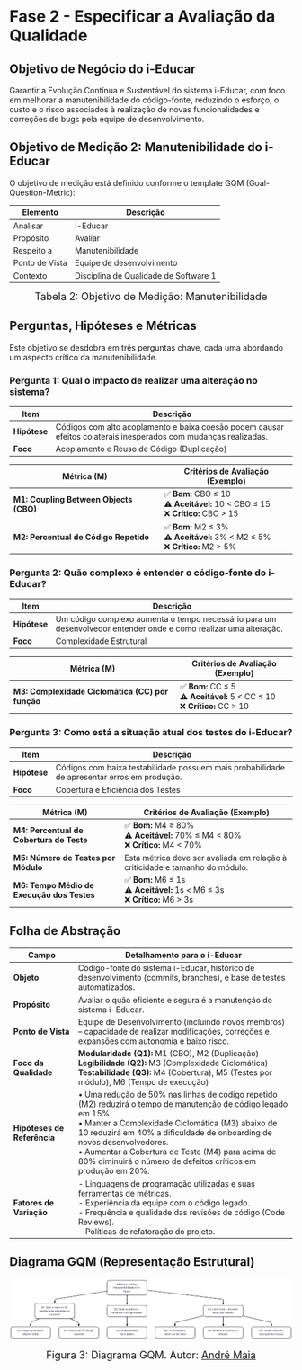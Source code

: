 # Fase 2 - Especificar a Avaliação da Qualidade

## Objetivo de Negócio do i-Educar

Garantir a Evolução Contínua e Sustentável do sistema i-Educar, com foco em melhorar a manutenibilidade do código-fonte, reduzindo o esforço, o custo e o risco associados à realização de novas funcionalidades e correções de bugs pela equipe de desenvolvimento.

## Objetivo de Medição 2: Manutenibilidade do i-Educar

O objetivo de medição está definido conforme o template GQM (Goal-Question-Metric):

| Elemento | Descrição |
|----------|-----------|
| Analisar | i-Educar |
| Propósito | Avaliar |
| Respeito a | Manutenibilidade |
| Ponto de Vista | Equipe de desenvolvimento |
| Contexto | Disciplina de Qualidade de Software 1 |

<div align="center">
  <font size="4"><figcaption>Tabela 2: Objetivo de Medição: Manutenibilidade</figcaption></font>
</div>

## Perguntas, Hipóteses e Métricas

Este objetivo se desdobra em três perguntas chave, cada uma abordando um aspecto crítico da manutenibilidade.

### Pergunta 1: Qual o impacto de realizar uma alteração no sistema?

| Item | Descrição |
|------|-----------|
| **Hipótese** | Códigos com alto acoplamento e baixa coesão podem causar efeitos colaterais inesperados com mudanças realizadas. |
| **Foco** | Acoplamento e Reuso de Código (Duplicação) |

| Métrica (M) | Critérios de Avaliação (Exemplo) |
|-------------|----------------------------------|
| **M1: Coupling Between Objects (CBO)** | ✅ **Bom:** CBO ≤ 10<br>⚠️ **Aceitável:** 10 < CBO ≤ 15<br>❌ **Crítico:** CBO > 15 |
| **M2: Percentual de Código Repetido** | ✅ **Bom:** M2 ≤ 3%<br>⚠️ **Aceitável:** 3% < M2 ≤ 5%<br>❌ **Crítico:** M2 > 5% |

### Pergunta 2: Quão complexo é entender o código-fonte do i-Educar?

| Item | Descrição |
|------|-----------|
| **Hipótese** | Um código complexo aumenta o tempo necessário para um desenvolvedor entender onde e como realizar uma alteração. |
| **Foco** | Complexidade Estrutural |

| Métrica (M) | Critérios de Avaliação (Exemplo) |
|-------------|----------------------------------|
| **M3: Complexidade Ciclomática (CC) por função** | ✅ **Bom:** CC ≤ 5<br>⚠️ **Aceitável:** 5 < CC ≤ 10<br>❌ **Crítico:** CC > 10 |

### Pergunta 3: Como está a situação atual dos testes do i-Educar?

| Item | Descrição |
|------|-----------|
| **Hipótese** | Códigos com baixa testabilidade possuem mais probabilidade de apresentar erros em produção. |
| **Foco** | Cobertura e Eficiência dos Testes |

| Métrica (M) | Critérios de Avaliação (Exemplo) |
|-------------|----------------------------------|
| **M4: Percentual de Cobertura de Teste** | ✅ **Bom:** M4 ≥ 80%<br>⚠️ **Aceitável:** 70% ≤ M4 < 80%<br>❌ **Crítico:** M4 < 70% |
| **M5: Número de Testes por Módulo** | Esta métrica deve ser avaliada em relação à criticidade e tamanho do módulo. |
| **M6: Tempo Médio de Execução dos Testes** | ✅ **Bom:** M6 ≤ 1s<br>⚠️ **Aceitável:** 1s < M6 ≤ 3s<br>❌ **Crítico:** M6 > 3s |

## Folha de Abstração

| Campo | Detalhamento para o i-Educar |
|-------|------------------------------|
| **Objeto** | Código-fonte do sistema i-Educar, histórico de desenvolvimento (commits, branches), e base de testes automatizados. |
| **Propósito** | Avaliar o quão eficiente e segura é a manutenção do sistema i-Educar. |
| **Ponto de Vista** | Equipe de Desenvolvimento (incluindo novos membros) – capacidade de realizar modificações, correções e expansões com autonomia e baixo risco. |
| **Foco da Qualidade** | **Modularidade (Q1):** M1 (CBO), M2 (Duplicação)<br>**Legibilidade (Q2):** M3 (Complexidade Ciclomática)<br>**Testabilidade (Q3):** M4 (Cobertura), M5 (Testes por módulo), M6 (Tempo de execução) |
| **Hipóteses de Referência** | • Uma redução de 50% nas linhas de código repetido (M2) reduzirá o tempo de manutenção de código legado em 15%.<br>• Manter a Complexidade Ciclomática (M3) abaixo de 10 reduzirá em 40% a dificuldade de onboarding de novos desenvolvedores.<br>• Aumentar a Cobertura de Teste (M4) para acima de 80% diminuirá o número de defeitos críticos em produção em 20%. |
| **Fatores de Variação** | - Linguagens de programação utilizadas e suas ferramentas de métricas.<br>- Experiência da equipe com o código legado.<br>- Frequência e qualidade das revisões de código (Code Reviews).<br>- Políticas de refatoração do projeto. |

## Diagrama GQM (Representação Estrutural)


![Diagrama](../assets/GQM-manutenibilidade.png)

<div align="center">
  <font size="4"><figcaption>Figura 3: Diagrama GQM. Autor: <a href="http://github.com/andre-maia51">André Maia</figcaption></font>
</div>

